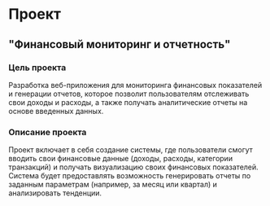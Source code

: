 # Проект
## "Финансовый мониторинг и отчетность"

### Цель проекта
Разработка веб-приложения для мониторинга финансовых показателей и генерации отчетов, которое позволит пользователям отслеживать свои доходы и расходы, а также получать аналитические отчеты на основе введенных данных.

### Описание проекта
Проект включает в себя создание системы, где пользователи смогут вводить свои финансовые данные (доходы, расходы, категории транзакций) и получать визуализацию своих финансовых показателей. Система будет предоставлять возможность генерировать отчеты по заданным параметрам (например, за месяц или квартал) и анализировать тенденции.
